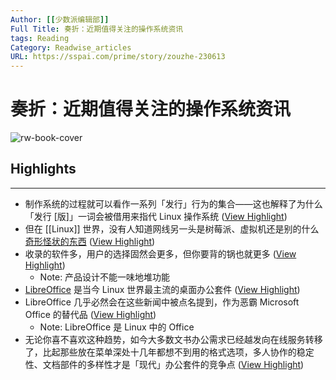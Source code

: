 ```yaml
---
Author: [[少数派编辑部]]
Full Title: 奏折：近期值得关注的操作系统资讯
tags: Reading
Category: Readwise_articles
URL: https://sspai.com/prime/story/zouzhe-230613
---
```

# 奏折：近期值得关注的操作系统资讯

![rw-book-cover](https://cdn-static.sspai.com/favicon/sspai.ico)

## Highlights
---
- 制作系统的过程就可以看作一系列「发行」行为的集合——这也解释了为什么「发行 [版]」一词会被借用来指代 Linux 操作系统 ([View Highlight](https://read.readwise.io/read/01h2w20dwvvrsb7magfe321q7a))
- 但在 [[Linux]] 世界，没有人知道网线另一头是树莓派、虚拟机还是别的什么[奇形怪状的东西](https://en.wikipedia.org/wiki/List_of_Linux-supported_computer_architectures) ([View Highlight](https://read.readwise.io/read/01h2w1z8rvjd728zcq70t6c2kw))
- 收录的软件多，用户的选择固然会更多，但你要背的锅也就更多 ([View Highlight](https://read.readwise.io/read/01h2w22er7dz3g6900f1rbar96))
    - Note: 产品设计不能一味地堆功能
- [LibreOffice](https://libreoffice.org/) 是当今 Linux 世界最主流的桌面办公套件 ([View Highlight](https://read.readwise.io/read/01h2w22z9e61pspnrm9wstj2cb))
- LibreOffice 几乎必然会在这些新闻中被点名提到，作为恶霸 Microsoft Office 的替代品 ([View Highlight](https://read.readwise.io/read/01h2w23d8q5qh8kdjwxw50378x))
    - Note: LibreOffice 是 Linux 中的 Office
- 无论你喜不喜欢这种趋势，如今大多数文书办公需求已经越发向在线服务转移了，比起那些放在菜单深处十几年都想不到用的格式选项，多人协作的稳定性、文档部件的多样性才是「现代」办公套件的竞争点 ([View Highlight](https://read.readwise.io/read/01h2w295nmhcfezkfwzq78zzvf))
